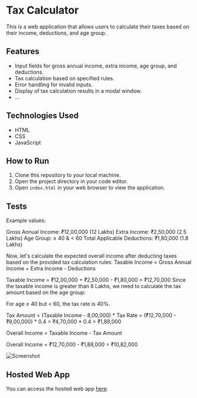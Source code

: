 # Tax Calculator

This is a web application that allows users to calculate their taxes based on their income, deductions, and age group.

## Features

- Input fields for gross annual income, extra income, age group, and deductions.
- Tax calculation based on specified rules.
- Error handling for invalid inputs.
- Display of tax calculation results in a modal window.
- ...

## Technologies Used

- HTML
- CSS
- JavaScript

## How to Run

1. Clone this repository to your local machine.
2. Open the project directory in your code editor.
3. Open `index.html` in your web browser to view the application.

## Tests

Example values:

Gross Annual Income: ₹12,00,000 (12 Lakhs)
Extra Income: ₹2,50,000 (2.5 Lakhs)
Age Group: ≥ 40 & < 60
Total Applicable Deductions: ₹1,80,000 (1.8 Lakhs)

Now, let's calculate the expected overall income after deducting taxes based on the provided tax calculation rules:
Taxable Income = Gross Annual Income + Extra Income - Deductions

Taxable Income = ₹12,00,000 + ₹2,50,000 - ₹1,80,000 = ₹12,70,000
Since the taxable income is greater than 8 Lakhs, we need to calculate the tax amount based on the age group:

For age ≥ 40 but < 60, the tax rate is 40%.

Tax Amount = (Taxable Income - 8,00,000) * Tax Rate
           = (₹12,70,000 - ₹8,00,000) * 0.4
           = ₹4,70,000 * 0.4
           = ₹1,88,000
           
Overall Income = Taxable Income - Tax Amount

Overall Income = ₹12,70,000 - ₹1,88,000
               = ₹10,82,000

![Screenshot](Downloads/tax_modal1.png)


## Hosted Web App

You can access the hosted web app [here](link_to_hosted_web_app).

